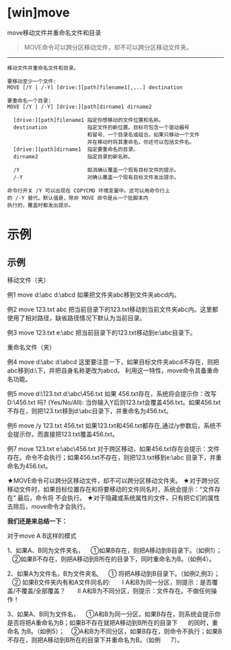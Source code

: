 # \[win]move



move移动文件并重命名文件和目录

> MOVE命令可以跨分区移动文件，却不可以跨分区移动文件夹。&#x20;

***

```纯文本
移动文件并重命名文件和目录。

要移动至少一个文件:
MOVE [/Y | /-Y] [drive:][path]filename1[,...] destination

要重命名一个目录:
MOVE [/Y | /-Y] [drive:][path]dirname1 dirname2

  [drive:][path]filename1 指定你想移动的文件位置和名称。
  destination             指定文件的新位置。目标可包含一个驱动器号
                          和冒号、一个目录名或组合。如果只移动一个文件
                          并在移动时将其重命名，你还可以包括文件名。
  [drive:][path]dirname1  指定要重命名的目录。
  dirname2                指定目录的新名称。

  /Y                      取消确认覆盖一个现有目标文件的提示。
  /-Y                     对确认覆盖一个现有目标文件发出提示。

命令行开关 /Y 可以出现在 COPYCMD 环境变量中。这可以用命令行上
的 /-Y 替代。默认值是，除非 MOVE 命令是从一个批脚本内
执行的，覆盖时都发出提示。
```



# 示例

## 示例

移动文件（夹）

例1 &#x20;
move d:\abc d:\abcd &#x20;
如果把文件夹abc移到文件夹abcd内。

例2 &#x20;
move 123.txt abc &#x20;
把当前目录下的123.txt移动到当前文件夹abc内。这里都使用了相对路径，缺省路径情况下默认为当前目录。

例3 &#x20;
move 123.txt e:\abc &#x20;
把当前目录下的123.txt移动到e:\abc目录下。

重命名文件（夹）

例4 &#x20;
move d:\abc d:\abcd &#x20;
这里要注意一下，如果目标文件夹abcd不存在，则把abc移到d:\下，并把自身名称更改为abcd。 &#x20;
利用这一特性，move命令具备重命名功能。

例5 &#x20;
move d:\123.txt d:\abc\456.txt &#x20;
如果 456.txt存在，系统将会提示你：改写 D:\456.txt 吗? (Yes/No/All): &#x20;
当你输入Y后则123.txt会覆盖456.txt。如果456.txt不存在，则把123.txt移到d:\abc目录下，并重命名为456.txt。

例6 &#x20;
move /y 123.txt 456.txt &#x20;
如果123.txt和456.txt都存在,通过/y参数后，系统不会提示你，而直接把123.txt覆盖456.txt。

例7 &#x20;
move 123.txt e:\abc\456.txt &#x20;
对于跨区移动，如果456.txt存在会提示：文件存在。命令不会执行；如果456.txt不存在，则把123.txt移到e:\abc &#x20;
目录下，并重命名为456.txt。

★MOVE命令可以跨分区移动文件，却不可以跨分区移动文件夹。 &#x20;
★对于跨分区移动文件时，如果目标位置存在和将要移动的文件同名时，系统会提示：“文件存在” 最后，命令将 &#x20;
不会执行。 &#x20;
★对于隐藏或系统属性的文件，只有把它们的属性去除后，move命令才会执行。

**我们还是来总结一下：**

对于move A B这样的模式

1、如果A、B同为文件夹名， &#x20;
   ①如果B存在，则把A移动到B目录下。（如例1）； &#x20;
   ②如果B不存在，则把A移动到B所在的目录下，同时重命名为B。（如例4）。

2、如果A为文件名，B为文件夹名, &#x20;
　 ① 将把A移动到B目录下。（如例2,例3）； &#x20;
   ② 如果B文件夹内有和A文件同名的: &#x20;
      I A和B为同一分区，则提示：是否覆盖/不覆盖/全部覆盖？ &#x20;
      II A和B为不同分区，则提示：文件存在。不做任何操作！

3、如果A、B同为文件名， &#x20;
   ①A和B为同一分区，如果B存在，则系统会提示你是否将把A重命名为B；如果B不存在就把A移动到B所在的目录下 &#x20;
     的同时，重命名 为B。（如例5）； &#x20;
   ②A和B为不同分区，如果B存在，则命令不执行；如果B不存在，则把A移动到B所在的目录下并重命名为B。（如例 &#x20;
     7）。

